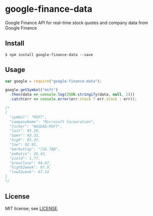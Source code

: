 # google-finance-data
Google Finance API for real-time stock quotes and company data from Google Finance

## Install
```
$ npm install google-finance-data --save
```

## Usage
```javascript
var google = require("google-finance-data");

google.getSymbol("msft")
  .then(data => console.log(JSON.stringify(data, null, 2)))
  .catch(err => console.error(err.stack ? err.stack : err));

/*
{
  "symbol": "MSFT",
  "companyName": "Microsoft Corporation",
  "ticker": "NASDAQ:MSFT",
  "last": 95.16,
  "open": 93.32,
  "high": 95.37,
  "low": 92.92,
  "marketCap": "726.78B",
  "peRatio": 26.42,
  "yield": 1.77,
  "prevClose": 94.07,
  "high52week": 97.9,
  "low52week": 67.14
}
*/
```

## License
MIT license; see [LICENSE](./LICENSE).
